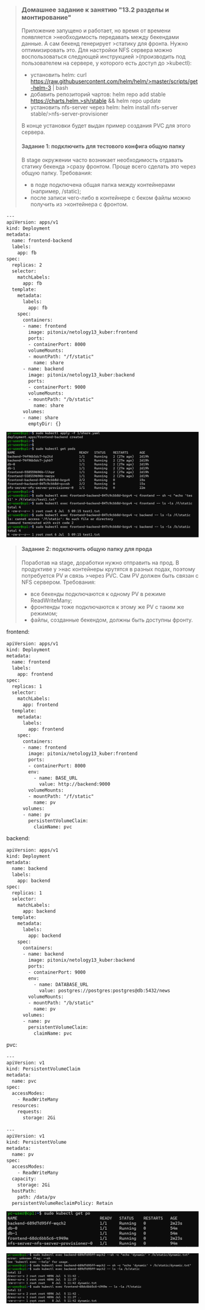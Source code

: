 >### Домашнее задание к занятию "13.2 разделы и монтирование"
>Приложение запущено и работает, но время от времени появляется >необходимость передавать между бекендами данные. А сам бекенд генерирует >статику для фронта. Нужно оптимизировать это.
>Для настройки NFS сервера можно воспользоваться следующей инструкцией >(производить под пользователем на сервере, у которого есть доступ до >kubectl):
>* установить helm: curl https://raw.githubusercontent.com/helm/helm/>master/scripts/get-helm-3 | bash
>* добавить репозиторий чартов: helm repo add stable https://charts.helm.>sh/stable && helm repo update
>* установить nfs-server через helm: helm install nfs-server stable/>nfs-server-provisioner
>
>В конце установки будет выдан пример создания PVC для этого сервера.
>
>#### Задание 1: подключить для тестового конфига общую папку
>В stage окружении часто возникает необходимость отдавать статику бекенда >сразу фронтом. Проще всего сделать это через общую папку. Требования:
>* в поде подключена общая папка между контейнерами (например, /static);
>* после записи чего-либо в контейнере с беком файлы можно получить из >контейнера с фронтом.

```
---
apiVersion: apps/v1
kind: Deployment
metadata:
  name: frontend-backend
  labels:
    app: fb
spec:
  replicas: 2
  selector:
    matchLabels:
      app: fb
  template:
    metadata:
      labels:
        app: fb
    spec:
      containers:
      - name: frontend
        image: pitonix/netology13_kuber:frontend
        ports:
        - containerPort: 8000
        volumeMounts:
        - mountPath: "/f/static"
          name: share
      - name: backend
        image: pitonix/netology13_kuber:backend
        ports:
        - containerPort: 9000
        volumeMounts:
        - mountPath: "/b/static"
          name: share
      volumes:
      - name: share
        emptyDir: {}
```
![1](1.PNG)

>#### Задание 2: подключить общую папку для прода
>Поработав на stage, доработки нужно отправить на прод. В продуктиве у >нас контейнеры крутятся в разных подах, поэтому потребуется PV и связь >через PVC. Сам PV должен быть связан с NFS сервером. Требования:
>* все бекенды подключаются к одному PV в режиме ReadWriteMany;
>* фронтенды тоже подключаются к этому же PV с таким же режимом;
>* файлы, созданные бекендом, должны быть доступны фронту.

frontend:
```
apiVersion: apps/v1
kind: Deployment
metadata:
  name: frontend
  labels:
    app: frontend
spec:
  replicas: 1
  selector:
    matchLabels:
      app: frontend
  template:
    metadata:
      labels:
        app: frontend
    spec:
      containers:
      - name: frontend
        image: pitonix/netology13_kuber:frontend
        ports:
        - containerPort: 8000
        env:
          - name: BASE_URL
            value: http://backend:9000
        volumeMounts:
        - mountPath: "/f/static"
          name: pv  
      volumes:
      - name: pv
        persistentVolumeClaim:
          claimName: pvc          
```

backend:
```
apiVersion: apps/v1
kind: Deployment
metadata:
  name: backend
  labels:
    app: backend
spec:
  replicas: 1
  selector:
    matchLabels:
      app: backend
  template:
    metadata:
      labels:
        app: backend
    spec:
      containers:
      - name: backend
        image: pitonix/netology13_kuber:backend
        ports:
        - containerPort: 9000
        env:
          - name: DATABASE_URL
            value: postgres://postgres:postgres@db:5432/news
        volumeMounts:
        - mountPath: "/b/static"
          name: pv
      volumes:
      - name: pv
        persistentVolumeClaim:
          claimName: pvc
```

pvc:
```
---
apiVersion: v1
kind: PersistentVolumeClaim
metadata:
  name: pvc
spec:
  accessModes:
    - ReadWriteMany
  resources:
    requests:
      storage: 2Gi

---
apiVersion: v1
kind: PersistentVolume
metadata:
  name: pv
spec:
  accessModes:
    - ReadWriteMany
  capacity:
    storage: 2Gi
  hostPath:
    path: /data/pv
  persistentVolumeReclaimPolicy: Retain
```

![2](2.PNG)

![3](3.PNG)